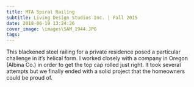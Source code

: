 ```yaml
---
title: MTA Spiral Railing
subtitle: Living Design Studios Inc. | Fall 2015
date: 2018-06-19 13:24:26
cover_image: \images\SAM_1944.JPG
tags:
---
```

This blackened steel railing for a private residence posed a particular challenge in it’s helical form. I worked closely with a company in Oregon (Albina Co.) in order to get the top cap rolled just right. It took several attempts but we finally ended with a solid project that the homeowners could be proud of.
